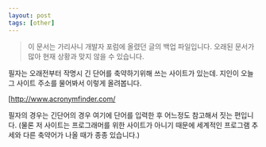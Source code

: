 ```yaml
---
layout: post
tags: [other]
---
```


> 이 문서는 가리사니 개발자 포럼에 올렸던 글의 백업 파일입니다.
오래된 문서가 많아 현재 상황과 맞지 않을 수 있습니다.


필자는 오래전부터 작명시 긴 단어를 축약하기위해 쓰는 사이트가 있는데.
지인이 오늘 그 사이트 주소를 물어봐서 이렇게 올려봅니다.

[http://www.acronymfinder.com/

필자의 경우는 긴단어의 경우 여기에 단어를 입력한 후 어느정도 참고해서 짓는 편입니다.
(물론 저 사이트는 프로그래머를 위한 사이트가 아니기 때문에 세계적인 프로그램 추세와 다른 축약어가 나올 때가 종종 있습니다.)